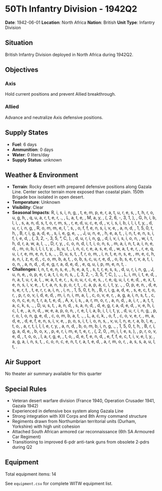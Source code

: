 # 50Th Infantry Division - 1942Q2

**Date**: 1942-06-01
**Location**: North Africa
**Nation**: British
**Unit Type**: Infantry Division

## Situation

British Infantry Division deployed in North Africa during 1942Q2.

## Objectives

### Axis
Hold current positions and prevent Allied breakthrough.

### Allied
Advance and neutralize Axis defensive positions.

## Supply States

- **Fuel**: 6 days
- **Ammunition**: 0 days
- **Water**: 0 liters/day
- **Supply Status**: unknown

## Weather & Environment

- **Terrain**: Rocky desert with prepared defensive positions along Gazala Line. Center sector terrain more exposed than coastal plain. 150th Brigade box isolated in open desert.
- **Temperature**: Unknown
- **Visibility**: Clear
- **Seasonal Impacts**: R, i, s, i, n, g,  , t, e, m, p, e, r, a, t, u, r, e, s,  , t, h, r, o, u, g, h,  , q, u, a, r, t, e, r, .,  , L, a, t, e,  , M, a, y,  , (, 2, 6, -, 3, 1, ),  , G, h, i, b, l, i,  , s, a, n, d, s, t, o, r, m, s,  , r, e, d, u, c, e, d,  , v, i, s, i, b, i, l, i, t, y,  , d, u, r, i, n, g,  , R, o, m, m, e, l, ', s,  , o, f, f, e, n, s, i, v, e,  , a, n, d,  , 1, 5, 0, t, h,  , B, r, i, g, a, d, e,  , s, i, e, g, e, .,  , J, u, n, e,  , h, e, a, t,  , i, n, t, e, n, s, i, f, i, e, d,  , (, 3, 2, -, 3, 5, °, C, ),  , d, u, r, i, n, g,  , d, i, v, i, s, i, o, n,  , w, i, t, h, d, r, a, w, a, l, .,  , D, r, y,  , c, o, n, d, i, t, i, o, n, s,  , m, a, i, n, t, a, i, n, e, d,  , m, o, b, i, l, i, t, y,  , b, u, t,  , i, n, c, r, e, a, s, e, d,  , w, a, t, e, r,  , r, e, q, u, i, r, e, m, e, n, t, s, .,  , D, u, s, t,  , f, r, o, m,  , i, n, t, e, n, s, e,  , m, e, c, h, a, n, i, z, e, d,  , c, o, m, b, a, t,  , o, b, s, c, u, r, e, d,  , o, b, s, e, r, v, a, t, i, o, n,  , a, n, d,  , d, e, g, r, a, d, e, d,  , e, q, u, i, p, m, e, n, t, .
- **Challenges**: I, n, t, e, n, s, e,  , h, e, a, t,  , s, t, r, e, s, s,  , d, u, r, i, n, g,  , J, u, n, e,  , o, p, e, r, a, t, i, o, n, s,  , (, 3, 2, -, 3, 5, °, C, ), .,  , L, i, m, i, t, e, d,  , n, a, t, u, r, a, l,  , w, a, t, e, r,  , s, o, u, r, c, e, s,  , r, e, q, u, i, r, e, d,  , e, x, t, e, n, s, i, v, e,  , t, r, a, n, s, p, o, r, t,  , c, a, p, a, c, i, t, y, .,  , O, p, e, n,  , d, e, s, e, r, t,  , t, e, r, r, a, i, n,  , i, n,  , 1, 5, 0, t, h,  , B, r, i, g, a, d, e,  , s, e, c, t, o, r,  , p, r, o, v, i, d, e, d,  , m, i, n, i, m, a, l,  , c, o, v, e, r,  , a, g, a, i, n, s, t,  , c, o, n, c, e, n, t, r, a, t, e, d,  , A, x, i, s,  , a, r, m, o, r,  , a, n, d,  , a, i, r,  , a, t, t, a, c, k, s, .,  , D, u, s, t,  , a, n, d,  , s, a, n, d,  , d, e, g, r, a, d, e, d,  , v, e, h, i, c, l, e,  , a, n, d,  , w, e, a, p, o, n,  , r, e, l, i, a, b, i, l, i, t, y,  , d, u, r, i, n, g,  , p, r, o, l, o, n, g, e, d,  , c, o, m, b, a, t, .,  , L, a, c, k,  , o, f,  , c, o, v, e, r,  , m, a, d, e,  , d, e, f, e, n, s, i, v, e,  , p, o, s, i, t, i, o, n, s,  , v, u, l, n, e, r, a, b, l, e,  , t, o,  , a, r, t, i, l, l, e, r, y,  , a, n, d,  , b, o, m, b, i, n, g, .,  , 1, 5, 0, t, h,  , B, r, i, g, a, d, e,  , b, o, x,  , p, e, r, i, m, e, t, e, r,  , (, 2, 0,  , m, i, l, e, s, ),  , p, r, o, v, e, d,  , t, o, o,  , l, a, r, g, e,  , t, o,  , d, e, f, e, n, d,  , e, f, f, e, c, t, i, v, e, l, y,  , a, g, a, i, n, s, t,  , c, o, n, c, e, n, t, r, a, t, e, d,  , a, r, m, o, r,  , a, s, s, a, u, l, t, .

## Air Support

No theater air summary available for this quarter

## Special Rules

- Veteran desert warfare division (France 1940, Operation Crusader 1941, Gazala 1942)
- Experienced in defensive box system along Gazala Line
- Strong integration with XIII Corps and 8th Army command structure
- Regiments drawn from Northumbrian territorial units (Durham, Yorkshire) with high unit cohesion
- Attached South African armored car reconnaissance (6th SA Armoured Car Regiment)
- Transitioning to improved 6-pdr anti-tank guns from obsolete 2-pdrs during Q2

## Equipment

Total equipment items: 14

See `equipment.csv` for complete WITW equipment list.
